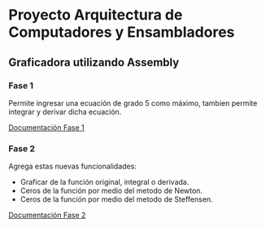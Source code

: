 # Proyecto Arquitectura de Computadores y Ensambladores
## Graficadora utilizando Assembly

### Fase 1
Permite ingresar una ecuación de grado 5 como máximo, tambien permite integrar y derivar dicha ecuación.

[Documentación Fase 1](https://github.com/TheJhonXD/-ACE-ProyectoUnico_201900831/tree/main/Docs)

### Fase 2
Agrega estas nuevas funcionalidades:
- Graficar de la función original, integral o derivada.
- Ceros de la función por medio del metodo de Newton.
- Ceros de la función por medio del metodo de Steffensen.

[Documentación Fase 2](https://github.com/TheJhonXD/-ACE-ProyectoUnico_201900831/tree/main/Fase2/Docs)
